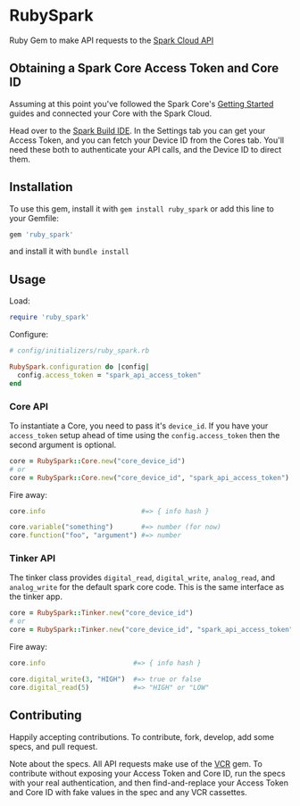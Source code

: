 # RubySpark

Ruby Gem to make API requests to the [Spark Cloud API](http://docs.spark.io/#/api)

## Obtaining a Spark Core Access Token and Core ID

Assuming at this point you've followed the Spark Core's [Getting Started](http://docs.spark.io/#/start) guides and connected your Core with the Spark Cloud.

Head over to the [Spark Build IDE](https://www.spark.io/build). In the Settings tab you can get your Access Token, and you can fetch your Device ID from the Cores tab. You'll need these both to authenticate your API calls, and the Device ID to direct them.

## Installation

To use this gem, install it with `gem install ruby_spark` or add this line to your Gemfile:

```ruby
gem 'ruby_spark'
```

and install it with `bundle install`

## Usage

Load:

```ruby
require 'ruby_spark'
```

Configure:

```ruby
# config/initializers/ruby_spark.rb

RubySpark.configuration do |config|
  config.access_token = "spark_api_access_token"
end
```

### Core API

To instantiate a Core, you need to pass it's `device_id`. If you have your `access_token` setup ahead of time using the `config.access_token` then the second argument is optional.

```ruby
core = RubySpark::Core.new("core_device_id")
# or
core = RubySpark::Core.new("core_device_id", "spark_api_access_token")
```

Fire away:

```ruby
core.info                        #=> { info hash }

core.variable("something")       #=> number (for now)
core.function("foo", "argument") #=> number
```

### Tinker API

The tinker class provides `digital_read`, `digital_write`, `analog_read`, and `analog_write` for the default spark core code. This is the same interface as the tinker app.

```ruby
core = RubySpark::Tinker.new("core_device_id")
# or
core = RubySpark::Tinker.new("core_device_id", "spark_api_access_token")
```

Fire away:

```ruby
core.info                      #=> { info hash }

core.digital_write(3, "HIGH")  #=> true or false
core.digital_read(5)           #=> "HIGH" or "LOW"
```

## Contributing

Happily accepting contributions. To contribute, fork, develop, add some specs, and pull request.

Note about the specs. All API requests make use of the [VCR](https://github.com/vcr/vcr) gem. To contribute without exposing your Access Token and Core ID, run the specs with your real authentication, and then find-and-replace your Access Token and Core ID with fake values in the spec and any VCR cassettes.
